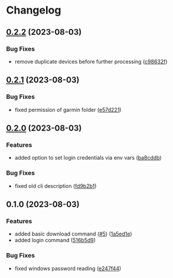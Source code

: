 # Changelog

## [0.2.2](https://github.com/lindell/connect-iq-manager/compare/v0.2.1...v0.2.2) (2023-08-03)


### Bug Fixes

* remove duplicate devices before further processing ([c98632f](https://github.com/lindell/connect-iq-manager/commit/c98632f8d8f393d9a66fbfabc8b0fb8f618a9f1f))

## [0.2.1](https://github.com/lindell/connect-iq-manager/compare/v0.2.0...v0.2.1) (2023-08-03)


### Bug Fixes

* fixed permission of garmin folder ([e57d221](https://github.com/lindell/connect-iq-manager/commit/e57d221cd3afd3f177e7b22690a4a36f4557b88a))

## [0.2.0](https://github.com/lindell/connect-iq-manager/compare/v0.1.0...v0.2.0) (2023-08-03)


### Features

* added option to set login credentials via env vars ([ba8cddb](https://github.com/lindell/connect-iq-manager/commit/ba8cddba3c0c6105362fca21fed3a73cb0143a62))


### Bug Fixes

* fixed old cli description ([fd9b2b1](https://github.com/lindell/connect-iq-manager/commit/fd9b2b1f1cf5891bca6d34f290c7f2271678e1cf))

## 0.1.0 (2023-08-03)


### Features

* added basic download command ([#5](https://github.com/lindell/connect-iq-manager/issues/5)) ([1a5ed1e](https://github.com/lindell/connect-iq-manager/commit/1a5ed1e7b975706c2719ca5666a9df28dda552d8))
* added login command ([516b5d9](https://github.com/lindell/connect-iq-manager/commit/516b5d9a30b9f680d82a3c33072cad6253ba0fae))


### Bug Fixes

* fixed windows password reading ([e247f44](https://github.com/lindell/connect-iq-manager/commit/e247f44807a892aedc0b40f95ac3a21ba6d42b64))
